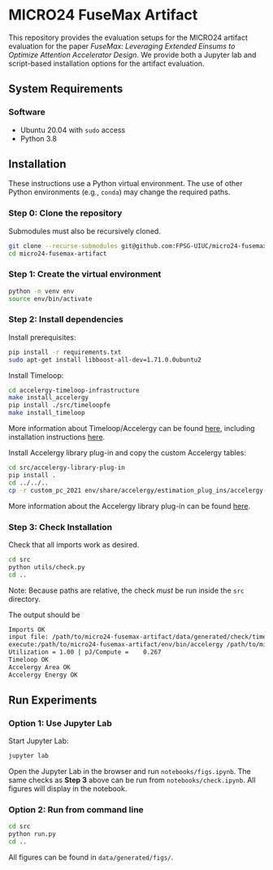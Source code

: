 # MICRO24 FuseMax Artifact

This repository provides the evaluation setups for the MICRO24 artifact
evaluation for the paper *FuseMax: Leveraging Extended Einsums to Optimize
Attention Accelerator Design*. We provide both a Jupyter lab and script-based
installation options for the artifact evaluation.

## System Requirements

### Software

- Ubuntu 20.04 with `sudo` access
- Python 3.8

## Installation

These instructions use a Python virtual environment. The use of other Python
environments (e.g., `conda`) may change the required paths.

### Step 0: Clone the repository

Submodules must also be recursively cloned.

```bash
git clone --recurse-submodules git@github.com:FPSG-UIUC/micro24-fusemax-artifact.git
cd micro24-fusemax-artifact
```

### Step 1: Create the virtual environment

```bash
python -m venv env
source env/bin/activate
```

### Step 2: Install dependencies

Install prerequisites:

```bash
pip install -r requirements.txt
sudo apt-get install libboost-all-dev=1.71.0.0ubuntu2
```

Install Timeloop:
```bash
cd accelergy-timeloop-infrastructure
make install_accelergy
pip install ./src/timeloopfe
make install_timeloop
```

More information about Timeloop/Accelergy can be found
[here](https://github.com/Accelergy-Project/accelergy-timeloop-infrastructure/),
including installation instructions
[here](https://timeloop.csail.mit.edu/v4/installation).

Install Accelergy library plug-in and copy the custom Accelergy tables:
```bash
cd src/accelergy-library-plug-in
pip install .
cd ../../..
cp -r custom_pc_2021 env/share/accelergy/estimation_plug_ins/accelergy-library-plugin/library
```

More information about the Accelergy library plug-in can be found [here](https://github.com/Accelergy-Project/accelergy-library-plug-in).

### Step 3: Check Installation

Check that all imports work as desired.

```bash
cd src
python utils/check.py
cd ..
```

Note: Because paths are relative, the check *must* be run inside the `src` directory.

The output should be
```bash
Imports OK
input file: /path/to/micro24-fusemax-artifact/data/generated/check/timeloop/parsed-processed-input.yaml
execute:/path/to/micro24-fusemax-artifact/env/bin/accelergy /path/to/micro24-fusemax-artifact/data/generated/check/timeloop/parsed-processed-input.yaml --oprefix timeloop-model. -o ./ > timeloop-model.accelergy.log 2>&1
Utilization = 1.00 | pJ/Compute =    0.267
Timeloop OK
Accelergy Area OK
Accelergy Energy OK
```

## Run Experiments

### Option 1: Use Jupyter Lab

Start Jupyter Lab:
```bash
jupyter lab
```

Open the Jupyter Lab in the browser and run `notebooks/figs.ipynb`. The same
checks as **Step 3** above can be run from `notebooks/check.ipynb`. All figures
will display in the notebook.

### Option 2: Run from command line

```bash
cd src
python run.py
cd ..
```

All figures can be found in `data/generated/figs/`.
